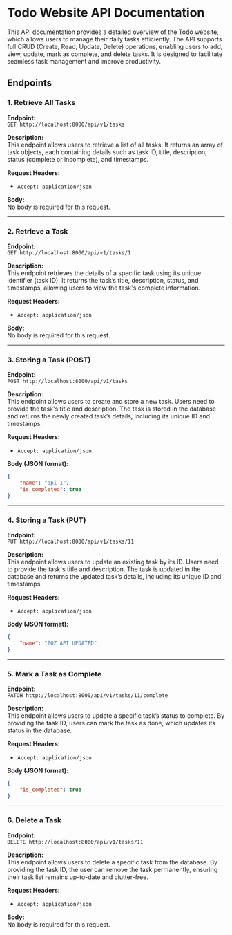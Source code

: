 

# Todo Website API Documentation

This API documentation provides a detailed overview of the Todo website, which allows users to manage their daily tasks efficiently. The API supports full CRUD (Create, Read, Update, Delete) operations, enabling users to add, view, update, mark as complete, and delete tasks. It is designed to facilitate seamless task management and improve productivity.

## Endpoints

### 1. Retrieve All Tasks

**Endpoint:**  
`GET http://localhost:8000/api/v1/tasks`

**Description:**  
This endpoint allows users to retrieve a list of all tasks. It returns an array of task objects, each containing details such as task ID, title, description, status (complete or incomplete), and timestamps.

**Request Headers:**
- `Accept: application/json`

**Body:**  
No body is required for this request.

---

### 2. Retrieve a Task

**Endpoint:**  
`GET http://localhost:8000/api/v1/tasks/1`

**Description:**  
This endpoint retrieves the details of a specific task using its unique identifier (task ID). It returns the task’s title, description, status, and timestamps, allowing users to view the task's complete information.

**Request Headers:**
- `Accept: application/json`

**Body:**  
No body is required for this request.

---

### 3. Storing a Task (POST)

**Endpoint:**  
`POST http://localhost:8000/api/v1/tasks`

**Description:**  
This endpoint allows users to create and store a new task. Users need to provide the task's title and description. The task is stored in the database and returns the newly created task’s details, including its unique ID and timestamps.

**Request Headers:**
- `Accept: application/json`

**Body (JSON format):**

```json
{
    "name": "api 1",
    "is_completed": true
}
```

---

### 4. Storing a Task (PUT)

**Endpoint:**  
`PUT http://localhost:8000/api/v1/tasks/11`

**Description:**  
This endpoint allows users to update an existing task by its ID. Users need to provide the task's title and description. The task is updated in the database and returns the updated task’s details, including its unique ID and timestamps.

**Request Headers:**
- `Accept: application/json`

**Body (JSON format):**

```json
{
    "name": "ZOZ API UPDATED"
}
```

---

### 5. Mark a Task as Complete

**Endpoint:**  
`PATCH http://localhost:8000/api/v1/tasks/11/complete`

**Description:**  
This endpoint allows users to update a specific task’s status to complete. By providing the task ID, users can mark the task as done, which updates its status in the database.

**Request Headers:**
- `Accept: application/json`

**Body (JSON format):**

```json
{
    "is_completed": true
}
```

---

### 6. Delete a Task

**Endpoint:**  
`DELETE http://localhost:8000/api/v1/tasks/11`

**Description:**  
This endpoint allows users to delete a specific task from the database. By providing the task ID, the user can remove the task permanently, ensuring their task list remains up-to-date and clutter-free.

**Request Headers:**
- `Accept: application/json`

**Body:**  
No body is required for this request.
